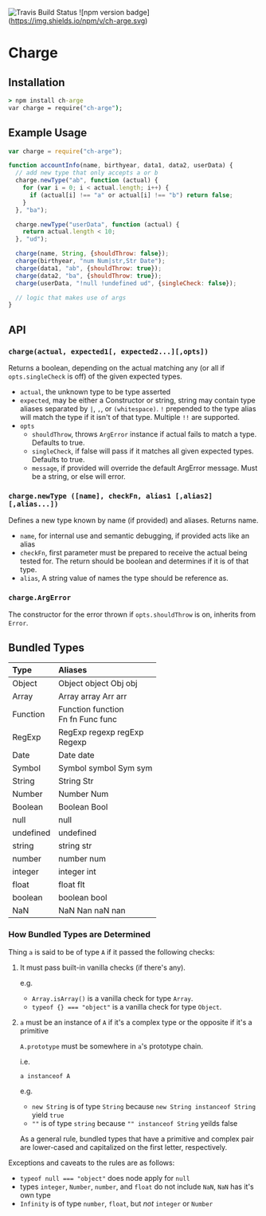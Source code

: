 ![Travis Build Status](https://travis-ci.org/reecehudson/charge.svg) ![npm version badge] (https://img.shields.io/npm/v/ch-arge.svg)

Charge
======

## Installation
```cmd
> npm install ch-arge
var charge = require("ch-arge");
```

## Example Usage
<!-- make sure it's synced with example/all-features.js-->
```js
var charge = require("ch-arge");

function accountInfo(name, birthyear, data1, data2, userData) {
  // add new type that only accepts a or b
  charge.newType("ab", function (actual) {
    for (var i = 0; i < actual.length; i++) {
      if (actual[i] !== "a" or actual[i] !== "b") return false;
    }
  }, "ba");

  charge.newType("userData", function (actual) {
    return actual.length < 10;
  }, "ud");

  charge(name, String, {shouldThrow: false});
  charge(birthyear, "num Num|str,Str Date");
  charge(data1, "ab", {shouldThrow: true});
  charge(data2, "ba", {shouldThrow: true});
  charge(userData, "!null !undefined ud", {singleCheck: false});

  // logic that makes use of args
}
```

## API

### `charge(actual, expected1[, expected2...][,opts])`
Returns a boolean, depending on the actual matching any (or all if
`opts.singleCheck` is off) of the given expected types.

* `actual`, the unknown type to be type asserted
* `expected`, may be either a Constructor or string, string may contain type
  aliases separated by `|`, `,`, or `(whitespace)`. `!` prepended to the type
  alias will match the type if it isn't of that type.  Multiple `!!` are
  supported.
* `opts`
  * `shouldThrow`, throws `ArgError` instance if actual fails to match a type.
    Defaults to true.
  * `singleCheck`, if false will pass if it matches all given expected types.
    Defaults to true.
  * `message`, if provided will override the default ArgError message.  Must be
    a string, or else will error.

### `charge.newType ([name], checkFn, alias1 [,alias2] [,alias...])`
Defines a new type known by name (if provided) and aliases.  Returns name.

* `name`, for internal use and semantic debugging, if provided acts like an
  alias
* `checkFn`, first parameter must be prepared to receive the actual being tested
  for.  The return should be boolean and determines if it is of that type.
* `alias`, A string value of names the type should be reference as.

### `charge.ArgError`
The constructor for the error thrown if `opts.shouldThrow` is on, inherits from `Error`.

## Bundled Types

<!--0000-->
Type|Aliases|
:---|:---
Object|Object object Obj obj</br>
Array|Array array Arr arr 
Function|Function function</br>Fn fn Func func 
RegExp|RegExp regexp regExp</br>Regexp 
Date|Date date 
Symbol|Symbol symbol Sym sym</br>
String|String Str 
Number|Number Num 
Boolean|Boolean Bool 
null|null 
undefined|undefined 
string|string str 
number|number num 
integer|integer int 
float|float flt 
boolean|boolean bool 
NaN|NaN Nan naN nan 
<!--0000-->

### How Bundled Types are Determined

Thing `a` is said to be of type `A` if it passed the following checks:

1.  It must pass built-in vanilla checks (if there's any).

    e.g.

    * `Array.isArray()` is a vanilla check for type `Array`.
    * `typeof {} === "object"` is a vanilla check for type `Object`.

2. `a` must be an instance of `A` if it's a complex type or the opposite if it's
    a primitive

    `A.prototype` must be somewhere in `a`'s prototype chain.

    i.e.

    `a instanceof A`

    e.g.

    * `new String` is of type `String` because `new String instanceof String`
      yield `true`
    * `""` is of type `string` because `"" instanceof String` yeilds false

    As a general rule, bundled types that have a primitive and complex pair
    are lower-cased and capitalized on the first letter, respectively.

Exceptions and caveats to the rules are as follows:

* `typeof null === "object"` does node apply for `null`
* types `integer`, `Number`, `number`, and `float` do not include `NaN`, `NaN`
  has it's own type
* `Infinity` is of type `number`, `float`, but _not_ `integer` or `Number`
